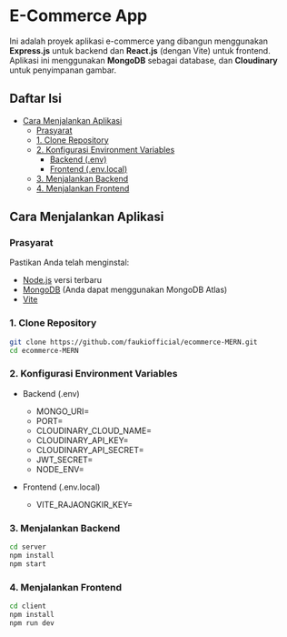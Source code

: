 # E-Commerce App

Ini adalah proyek aplikasi e-commerce yang dibangun menggunakan **Express.js** untuk backend dan **React.js** (dengan Vite) untuk frontend. Aplikasi ini menggunakan **MongoDB** sebagai database, dan **Cloudinary** untuk penyimpanan gambar.

## Daftar Isi

- [Cara Menjalankan Aplikasi](#cara-menjalankan-aplikasi)
  - [Prasyarat](#prasyarat)
  - [1. Clone Repository](#1-clone-repository)
  - [2. Konfigurasi Environment Variables](#2-konfigurasi-environment-variables)
    - [Backend (.env)](#backend-env)
    - [Frontend (.env.local)](#frontend-envlocal)
  - [3. Menjalankan Backend](#3-menjalankan-backend)
  - [4. Menjalankan Frontend](#4-menjalankan-frontend)

## Cara Menjalankan Aplikasi

### Prasyarat

Pastikan Anda telah menginstal:

- [Node.js](https://nodejs.org/en/) versi terbaru
- [MongoDB](https://www.mongodb.com/) (Anda dapat menggunakan MongoDB Atlas)
- [Vite](https://vitejs.dev/)

### 1. Clone Repository

```bash
git clone https://github.com/faukiofficial/ecommerce-MERN.git
cd ecommerce-MERN
```

### 2. Konfigurasi Environment Variables

- Backend (.env)
    - MONGO_URI=
    - PORT=
    - CLOUDINARY_CLOUD_NAME=
    - CLOUDINARY_API_KEY=
    - CLOUDINARY_API_SECRET=
    - JWT_SECRET=
    - NODE_ENV=

- Frontend (.env.local)
    - VITE_RAJAONGKIR_KEY=

 ### 3. Menjalankan Backend

 ```bash
cd server
npm install
npm start
```

 ### 4. Menjalankan Frontend

 ```bash
cd client
npm install
npm run dev
```
